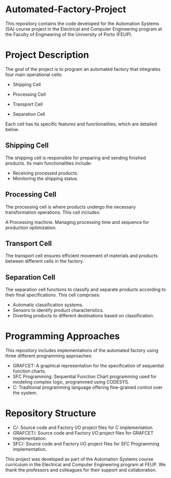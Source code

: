 # Automated-Factory-Project

This repository contains the code developed for the Automation Systems (SA) course project in the Electrical and Computer Engineering program at the Faculty of Engineering of the University of Porto (FEUP).

# Project Description

The goal of the project is to program an automated factory that integrates four main operational cells:

- Shipping Cell

- Processing Cell

- Transport Cell

- Separation Cell

Each cell has its specific features and functionalities, which are detailed below.

## Shipping Cell
The shipping cell is responsible for preparing and sending finished products. Its main functionalities include:

- Receiving processed products.
- Monitoring the shipping status.

## Processing Cell
The processing cell is where products undergo the necessary transformation operations. This cell includes:

A Processing machine.
Managing processing time and sequence for production optimization.

## Transport Cell
The transport cell ensures efficient movement of materials and products between different cells in the factory. 


## Separation Cell
The separation cell functions to classify and separate products according to their final specifications. This cell comprises:

- Automatic classification systems.
- Sensors to identify product characteristics.
- Diverting products to different destinations based on classification.

# Programming Approaches
This repository includes implementations of the automated factory using three different programming approaches:

- GRAFCET: A graphical representation for the specification of sequential function charts.
- SFC Programming: Sequential Function Chart programming used for modeling complex logic, programmed using CODESYS.
- C: Traditional programming language offering fine-grained control over the system.

# Repository Structure

- C/: Source code and Factory I/O project files for C implementation.
- GRAFCET/: Source code and Factory I/O project files for GRAFCET implementation.
- SFC/: Source code and Factory I/O project files for SFC Programming implementation.






This project was developed as part of the Automation Systems course curriculum in the Electrical and Computer Engineering program at FEUP. We thank the professors and colleagues for their support and collaboration.





